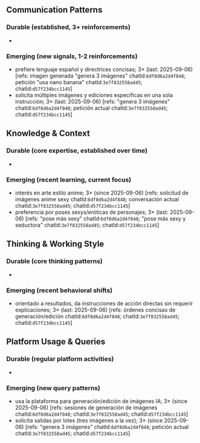 ## Communication Patterns
### Durable (established, 3+ reinforcements)
- 

### Emerging (new signals, 1-2 reinforcements)
- prefiere lenguaje español y directrices concisas; 3× (last: 2025-09-06) [refs: imagen generada "genera 3 imágenes" chatId:`6df8d6a2d4f848`; petición "usa nano banana" chatId:`3e7f832558ad45`; chatId:`d57f234bcc1145`]
- solicita múltiples imágenes y ediciones específicas en una sola instrucción; 3× (last: 2025-09-06) [refs: "genera 3 imágenes" chatId:`6df8d6a2d4f848`; petición actual chatId:`3e7f832558ad45`; chatId:`d57f234bcc1145`]

## Knowledge & Context
### Durable (core expertise, established over time)
- 

### Emerging (recent learning, current focus)
- interés en arte estilo anime; 3× (since 2025-09-06) [refs: solicitud de imágenes anime sexy chatId:`6df8d6a2d4f848`; conversación actual chatId:`3e7f832558ad45`; chatId:`d57f234bcc1145`]
- preferencia por poses sexys/eróticas de personajes; 3× (last: 2025-09-06) [refs: "pose más sexy" chatId:`6df8d6a2d4f848`; "pose más sexy y seductora" chatId:`3e7f832558ad45`; chatId:`d57f234bcc1145`]

## Thinking & Working Style
### Durable (core thinking patterns)
- 

### Emerging (recent behavioral shifts)
- orientado a resultados, da instrucciones de acción directas sin requerir explicaciones; 3× (last: 2025-09-06) [refs: órdenes concisas de generación/edición chatId:`6df8d6a2d4f848`; chatId:`3e7f832558ad45`; chatId:`d57f234bcc1145`]

## Platform Usage & Queries
### Durable (regular platform activities)
- 

### Emerging (new query patterns)
- usa la plataforma para generación/edición de imágenes IA; 3× (since 2025-09-06) [refs: sesiones de generación de imágenes chatId:`6df8d6a2d4f848`; chatId:`3e7f832558ad45`; chatId:`d57f234bcc1145`]
- solicita salidas por lotes (tres imágenes a la vez); 3× (since 2025-09-06) [refs: "genera 3 imágenes" chatId:`6df8d6a2d4f848`; petición actual chatId:`3e7f832558ad45`; chatId:`d57f234bcc1145`]